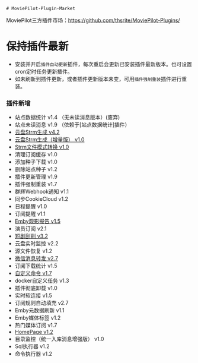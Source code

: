     # MoviePilot-Plugin-Market

MoviePilot三方插件市场：https://github.com/thsrite/MoviePilot-Plugins/

# 保持插件最新

- 安装并开启`插件自动更新`插件，每次重启会更新已安装插件最新版本。也可设置cron定时任务更新插件。
- 如未刷新到插件更新，或者插件更新版本未变，可用`插件强制重装`插件进行重装。

### 插件新增

- 站点数据统计 v1.4 （无未读消息版本）(废弃)
- 站点未读消息 v1.9 （依赖于[站点数据统计]插件）
- [云盘Strm生成 v4.2](docs%2FCloudStrm.md)
- [云盘Strm生成（增量版） v1.0](docs%2FCloudStrmIncrement.md)
- [Strm文件模式转换 v1.0](docs%2FStrmConvert.md)
- 清理订阅缓存 v1.0
- 添加种子下载 v1.0
- 删除站点种子 v1.2
- 插件更新管理 v1.9
- 插件强制重装 v1.7
- 群辉Webhook通知 v1.1
- 同步CookieCloud v1.2
- 日程提醒 v1.0
- 订阅提醒 v1.1
- [Emby观影报告 v1.5](docs%2FEmbyReporter.md)
- 演员订阅 v2.1
- [短剧刮削 v3.2](docs%2FShortPlayMonitor.md)
- 云盘实时监控 v2.2
- 源文件恢复 v1.2
- [微信消息转发 v2.7](docs%2FWeChatForward.md)
- 订阅下载统计 v1.5
- [自定义命令 v1.7](docs%2FCustomCommand.md)
- docker自定义任务 v1.3
- 插件彻底卸载 v1.0
- 实时软连接 v1.5
- 订阅规则自动填充 v2.7
- Emby元数据刷新 v1.1
- Emby媒体标签 v1.2
- 热门媒体订阅 v1.7
- [HomePage v1.2](docs%2FHomePage.md)
- 目录监控（统一入库消息增强版） v1.0
- Sql执行器 v1.2
- 命令执行器 v1.2
